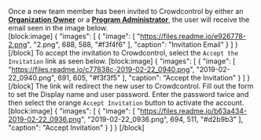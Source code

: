 Once a new team member has been invited to Crowdcontrol by either an [**Organization Owner**](doc:adding-members-at-the-organization-level) or a [**Program Administrator**](doc:adding-members-at-the-program-level), the user will receive the email seen in the image below.  
[block:image]
{
  "images": [
    {
      "image": [
        "https://files.readme.io/e926778-2.png",
        "2.png",
        688,
        588,
        "#f3f4f6"
      ],
      "caption": "Invitation Email"
    }
  ]
}
[/block]
To accept the invitation to Crowdcontrol, select the `Accept the Invitation` link as seen below.
[block:image]
{
  "images": [
    {
      "image": [
        "https://files.readme.io/c77838c-2019-02-22_0940.png",
        "2019-02-22_0940.png",
        691,
        605,
        "#f3f3f5"
      ],
      "caption": "Accept the Invitation"
    }
  ]
}
[/block]
The link will redirect the new user to Crowdcontrol. Fill out the form to set the Display name and user password. Enter the password twice and then select the orange `Accept Invitation` button to activate the account.
[block:image]
{
  "images": [
    {
      "image": [
        "https://files.readme.io/b63a434-2019-02-22_0936.png",
        "2019-02-22_0936.png",
        694,
        511,
        "#d2b9b3"
      ],
      "caption": "Accept Invitation"
    }
  ]
}
[/block]
